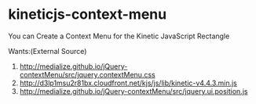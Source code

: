 # kineticjs-context-menu

You can Create a Context Menu for the Kinetic JavaScript Rectangle

Wants:(External Source)
1) http://medialize.github.io/jQuery-contextMenu/src/jquery.contextMenu.css
2) http://d3lp1msu2r81bx.cloudfront.net/kjs/js/lib/kinetic-v4.4.3.min.js
3) http://medialize.github.io/jQuery-contextMenu/src/jquery.ui.position.js


